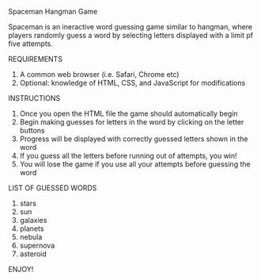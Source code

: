 Spaceman Hangman Game

Spaceman is an ineractive word guessing game similar to hangman, where players randomly guess a word by selecting letters displayed with a limit pf five attempts.


REQUIREMENTS

1. A common web browser (i.e. Safari, Chrome etc)
2. Optional: knowledge of HTML, CSS, and JavaScript for modifications

INSTRUCTIONS

1. Once you open the HTML file the game should automatically begin
2. Begin making guesses for letters in the word by clicking on the letter buttons 
3. Progress will be displayed with correctly guessed letters shown in the word
4. If you guess all the letters before running out of attempts, you win!
5. You will lose the game if you use all your attempts before guessing the word


LIST OF GUESSED WORDS

1. stars
2. sun
3. galaxies
4. planets
5. nebula 
6. supernova
7. asteroid

ENJOY!
